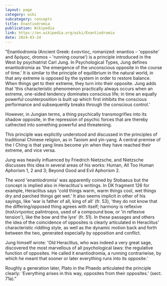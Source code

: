 ```yaml
---
layout: page
category: wiki
subcategory: concepts
title: Enantiodromia
publication: Wikipedia
link: https://en.wikipedia.org/wiki/Enantiodromia
date: 2024-03-24
---
```


"Enantiodromia (Ancient Greek: ἐναντίος, romanized: enantios – 'opposite' and δρόμος, dromos – 'running course') is a principle introduced in the West by psychiatrist Carl Jung. In Psychological Types, Jung defines enantiodromia as 'the emergence of the unconscious opposite in the course of time.' It is similar to the principle of equilibrium in the natural world, in that any extreme is opposed by the system in order to restore balance. When things get to their extreme, they turn into their opposite. Jung adds that 'this characteristic phenomenon practically always occurs when an extreme, one-sided tendency dominates conscious life; in time an equally powerful counterposition is built up which first inhibits the conscious performance and subsequently breaks through the conscious control.'

However, in Jungian terms, a thing psychically transmogrifies into its shadow opposite, in the repression of psychic forces that are thereby cathected into something powerful and threatening.

This principle was explicitly understood and discussed in the principles of traditional Chinese religion, as in Taoism and yin-yang. A central premise of the I Ching is that yang lines become yin when they have reached their extreme, and vice versa.

Jung was heavily influenced by Friedrich Nietzsche, and Nietzsche discusses this idea in several areas of his works: Human, All Too Human Aphorism 1, 2 and 3; Beyond Good and Evil Aphorism 2.

The word 'enantiodromia' was apparently coined by Stobaeus but the concept is implied also in Heraclitus's writings. In DK fragment 126 for example, Heraclitus says 'cold things warm, warm things cool, wet things dry and parched things get wet.' It also seems implicit in other of his sayings, like 'war is father of all, king of all' (fr. 53), 'they do not know that the differing/opposed thing agrees with itself; harmony is reflexive (παλίντροπος palintropos, used of a compound bow, or 'in reflexive tension'), like the bow and the lyre' (fr. 51). In these passages and others the idea of the coincidence of opposites is clearly articulated in Heraclitus' characteristic riddling style, as well as the dynamic motion back and forth between the two, generated especially by opposition and conflict.

Jung himself wrote: 'Old Heraclitus, who was indeed a very great sage, discovered the most marvellous of all psychological laws: the regulative function of opposites. He called it enantiodromia, a running contrariwise, by which he meant that sooner or later everything runs into its opposite.'

Roughly a generation later, Plato in the Phaedo articulated the principle clearly: 'Everything arises in this way, opposites from their opposites.' (sect. 71a)."
